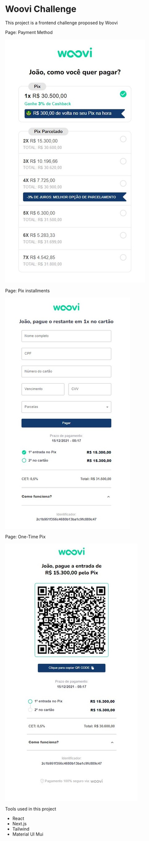 # Woovi Challenge 

This project is a frontend challenge proposed by Woovi 

Page: Payment Method

![imgbackground](/public/printPaymentMethod.jpg)

Page: Pix installments

![imgbackground](/public/printCreditCard.jpg)

Page: One-Time Pix

![imgbackground](/public/printPixCreditCard.jpg)

Tools used in this project

- React
- Next.js
- Tailwind
- Material UI Mui
